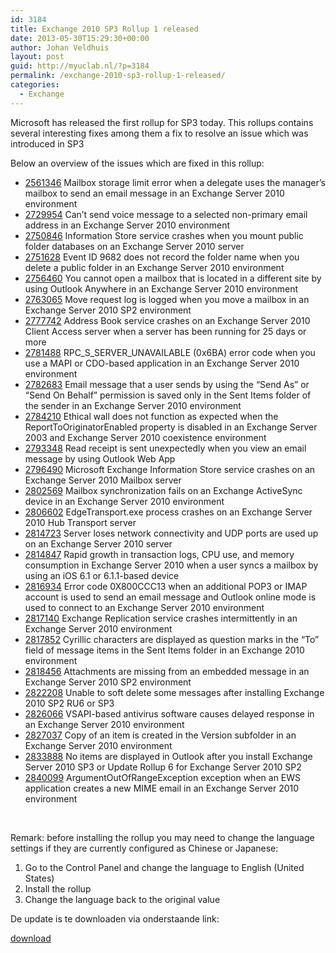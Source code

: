 ```yaml
---
id: 3184
title: Exchange 2010 SP3 Rollup 1 released
date: 2013-05-30T15:29:30+00:00
author: Johan Veldhuis
layout: post
guid: http://myuclab.nl/?p=3184
permalink: /exchange-2010-sp3-rollup-1-released/
categories:
  - Exchange
---
```

Microsoft has released the first rollup for SP3 today. This rollups contains several interesting fixes among them a fix to resolve an issue which was introduced in SP3

Below an overview of the issues which are fixed in this rollup:

  * <div>
      <a href="http://support.microsoft.com/kb/2561346">2561346</a> Mailbox storage limit error when a delegate uses the manager&#8217;s mailbox to send an email message in an Exchange Server 2010 environment
    </div>

  * <div>
      <a href="http://support.microsoft.com/kb/2729954">2729954</a> Can&#8217;t send voice message to a selected non-primary email address in an Exchange Server 2010 environment
    </div>

  * <div>
      <a href="http://support.microsoft.com/kb/2750846">2750846</a> Information Store service crashes when you mount public folder databases on an Exchange Server 2010 server
    </div>

  * <div>
      <a href="http://support.microsoft.com/kb/2751628">2751628</a> Event ID 9682 does not record the folder name when you delete a public folder in an Exchange Server 2010 environment
    </div>

  * <div>
      <a href="http://support.microsoft.com/kb/2756460">2756460</a> You cannot open a mailbox that is located in a different site by using Outlook Anywhere in an Exchange Server 2010 environment
    </div>

  * <div>
      <a href="http://support.microsoft.com/kb/2763065">2763065</a> Move request log is logged when you move a mailbox in an Exchange Server 2010 SP2 environment
    </div>

  * <div>
      <a href="http://support.microsoft.com/kb/2777742">2777742</a> Address Book service crashes on an Exchange Server 2010 Client Access server when a server has been running for 25 days or more
    </div>

  * <div>
      <a href="http://support.microsoft.com/kb/2781488">2781488</a> RPC_S_SERVER_UNAVAILABLE (0x6BA) error code when you use a MAPI or CDO-based application in an Exchange Server 2010 environment
    </div>

  * <div>
      <a href="http://support.microsoft.com/kb/2782683">2782683</a> Email message that a user sends by using the &#8220;Send As&#8221; or &#8220;Send On Behalf&#8221; permission is saved only in the Sent Items folder of the sender in an Exchange Server 2010 environment
    </div>

  * <div>
      <a href="http://support.microsoft.com/kb/2784210">2784210</a> Ethical wall does not function as expected when the ReportToOriginatorEnabled property is disabled in an Exchange Server 2003 and Exchange Server 2010 coexistence environment
    </div>

  * <div>
      <a href="http://support.microsoft.com/kb/2793348">2793348</a> Read receipt is sent unexpectedly when you view an email message by using Outlook Web App
    </div>

  * <div>
      <a href="http://support.microsoft.com/kb/2796490">2796490</a> Microsoft Exchange Information Store service crashes on an Exchange Server 2010 Mailbox server
    </div>

  * <div>
      <a href="http://support.microsoft.com/kb/2802569">2802569</a> Mailbox synchronization fails on an Exchange ActiveSync device in an Exchange Server 2010 environment
    </div>

  * <div>
      <a href="http://support.microsoft.com/kb/2806602">2806602</a> EdgeTransport.exe process crashes on an Exchange Server 2010 Hub Transport server
    </div>

  * <div>
      <a href="http://support.microsoft.com/kb/2814723">2814723</a> Server loses network connectivity and UDP ports are used up on an Exchange Server 2010 server
    </div>

  * <div>
      <a href="http://support.microsoft.com/kb/2814847">2814847</a> Rapid growth in transaction logs, CPU use, and memory consumption in Exchange Server 2010 when a user syncs a mailbox by using an iOS 6.1 or 6.1.1-based device
    </div>

  * <div>
      <a href="http://support.microsoft.com/kb/2816934">2816934</a> Error code 0X800CCC13 when an additional POP3 or IMAP account is used to send an email message and Outlook online mode is used to connect to an Exchange Server 2010 environment
    </div>

  * <div>
      <a href="http://support.microsoft.com/kb/2817140">2817140</a> Exchange Replication service crashes intermittently in an Exchange Server 2010 environment
    </div>

  * <div>
      <a href="http://support.microsoft.com/kb/2817852">2817852</a> Cyrillic characters are displayed as question marks in the &#8220;To&#8221; field of message items in the Sent Items folder in an Exchange 2010 environment
    </div>

  * <div>
      <a href="http://support.microsoft.com/kb/2818456">2818456</a> Attachments are missing from an embedded message in an Exchange Server 2010 SP2 environment
    </div>

  * <div>
      <a href="http://support.microsoft.com/kb/2822208">2822208</a> Unable to soft delete some messages after installing Exchange 2010 SP2 RU6 or SP3
    </div>

  * <div>
      <a href="http://support.microsoft.com/kb/2826066">2826066</a> VSAPI-based antivirus software causes delayed response in an Exchange Server 2010 environment
    </div>

  * <div>
      <a href="http://support.microsoft.com/kb/2827037">2827037</a> Copy of an item is created in the Version subfolder in an Exchange Server 2010 environment
    </div>

  * <div>
      <a href="http://support.microsoft.com/kb/2833888">2833888</a> No items are displayed in Outlook after you install Exchange Server 2010 SP3 or Update Rollup 6 for Exchange Server 2010 SP2
    </div>

  * <div>
      <a href="http://support.microsoft.com/kb/2840099">2840099</a> ArgumentOutOfRangeException exception when an EWS application creates a new MIME email in an Exchange Server 2010 environment
    </div>

&nbsp;

Remark: before installing the rollup you may need to change the language settings if they are currently configured as Chinese or Japanese:

  1. Go to the Control Panel and change the language to English (United States)
  2. Install the rollup
  3. Change the language back to the original value

De update is te downloaden via onderstaande link:

[download](http://support.microsoft.com/kb/2803727)